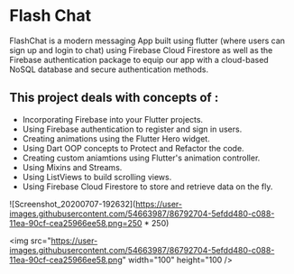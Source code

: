 
# Flash Chat 

FlashChat is a modern messaging App built using flutter (where users can sign up and login to chat) using Firebase Cloud Firestore as well as the Firebase authentication package to equip our app with a cloud-based NoSQL database and secure authentication methods. 


## This project deals with concepts of :

- Incorporating Firebase into your Flutter projects.
- Using Firebase authentication to register and sign in users.
- Creating animations using the Flutter Hero widget.
- Using Dart OOP concepts to Protect and Refactor the code.
- Creating custom aniamtions using Flutter's animation controller. 
- Using Mixins and Streams.
- Using ListViews to build scrolling views.
- Using Firebase Cloud Firestore to store and retrieve data on the fly.


![Screenshot_20200707-192632](https://user-images.githubusercontent.com/54663987/86792704-5efdd480-c088-11ea-90cf-cea25966ee58.png=250 * 250)

<img src="https://user-images.githubusercontent.com/54663987/86792704-5efdd480-c088-11ea-90cf-cea25966ee58.png" width="100" height="100 />
